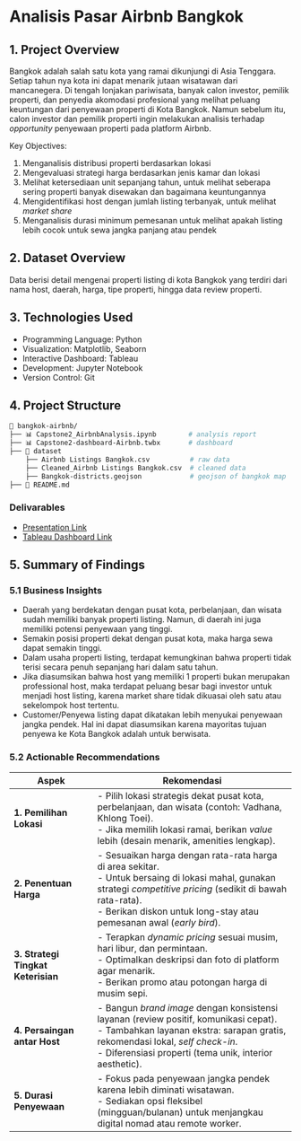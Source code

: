 # Analisis Pasar Airbnb Bangkok

## 1. Project Overview
Bangkok adalah salah satu kota yang ramai dikunjungi di Asia Tenggara. Setiap tahun nya kota ini dapat menarik jutaan wisatawan dari mancanegera. Di tengah lonjakan pariwisata, banyak calon investor, pemilik properti, dan penyedia akomodasi profesional yang melihat peluang keuntungan dari penyewaan properti di Kota Bangkok. Namun sebelum itu, calon investor dan pemilik properti ingin melakukan analisis terhadap *opportunity* penyewaan properti pada platform Airbnb.

Key Objectives:
1. Menganalisis distribusi properti berdasarkan lokasi
2. Mengevaluasi strategi harga berdasarkan jenis kamar dan lokasi
3. Melihat ketersediaan unit sepanjang tahun, untuk melihat seberapa sering properti banyak disewakan dan bagaimana keuntungannya
4. Mengidentifikasi host dengan jumlah listing terbanyak, untuk melihat *market share*
5. Menganalisis durasi minimum pemesanan untuk melihat apakah listing lebih cocok untuk sewa jangka panjang atau pendek

## 2. Dataset Overview
Data berisi detail mengenai properti listing di kota Bangkok yang terdiri dari nama host, daerah, harga, tipe properti, hingga data review properti.

## 3. Technologies Used
- Programming Language: Python
- Visualization: Matplotlib, Seaborn
- Interactive Dashboard: Tableau
- Development: Jupyter Notebook
- Version Control: Git

## 4. Project Structure
```bash
📁 bangkok-airbnb/
├── 📊 Capstone2_AirbnbAnalysis.ipynb        # analysis report
├── 📊 Capstone2-dashboard-Airbnb.twbx       # dashboard
├── 📖 dataset
    ├── Airbnb Listings Bangkok.csv          # raw data
    ├── Cleaned_Airbnb Listings Bangkok.csv  # cleaned data
    ├── Bangkok-districts.geojson            # geojson of bangkok map
├── 📝 README.md
```
### Delivarables
- [Presentation Link](https://www.canva.com/design/DAGwf1gVV9Q/hiEl4ZXtEq3idXzSkkyBuQ/edit?utm_content=DAGwf1gVV9Q&utm_campaign=designshare&utm_medium=link2&utm_source=sharebutton)
- [Tableau Dashboard Link](https://public.tableau.com/shared/ZYYCB7D8Q?:display_count=n&:origin=viz_share_link)

## 5. Summary of Findings

### 5.1 Business Insights
- Daerah yang berdekatan dengan pusat kota, perbelanjaan, dan wisata sudah memiliki banyak properti listing. Namun, di daerah ini juga memiliki potensi penyewaan yang tinggi.
- Semakin posisi properti dekat dengan pusat kota, maka harga sewa dapat semakin tinggi.
- Dalam usaha properti listing, terdapat kemungkinan bahwa properti tidak terisi secara penuh sepanjang hari dalam satu tahun.
- Jika diasumsikan bahwa host yang memiliki 1 properti bukan merupakan professional host, maka terdapat peluang besar bagi investor untuk menjadi host listing, karena market share tidak dikuasai oleh satu atau sekelompok host tertentu.
- Customer/Penyewa listing dapat dikatakan lebih menyukai penyewaan jangka pendek. Hal ini dapat diasumsikan karena mayoritas tujuan penyewa ke Kota Bangkok adalah untuk berwisata.

### 5.2 Actionable Recommendations
| Aspek                          | Rekomendasi                                                                                                                                                       |
|--------------------------------|-------------------------------------------------------------------------------------------------------------------------------------------------------------------|
| **1. Pemilihan Lokasi**        | - Pilih lokasi strategis dekat pusat kota, perbelanjaan, dan wisata (contoh: Vadhana, Khlong Toei). <br> - Jika memilih lokasi ramai, berikan *value* lebih (desain menarik, amenities lengkap). |
| **2. Penentuan Harga**         | - Sesuaikan harga dengan rata-rata harga di area sekitar. <br> - Untuk bersaing di lokasi mahal, gunakan strategi *competitive pricing* (sedikit di bawah rata-rata). <br> - Berikan diskon untuk long-stay atau pemesanan awal (*early bird*). |
| **3. Strategi Tingkat Keterisian** | - Terapkan *dynamic pricing* sesuai musim, hari libur, dan permintaan. <br> - Optimalkan deskripsi dan foto di platform agar menarik. <br> - Berikan promo atau potongan harga di musim sepi. |
| **4. Persaingan antar Host**   | - Bangun *brand image* dengan konsistensi layanan (review positif, komunikasi cepat). <br> - Tambahkan layanan ekstra: sarapan gratis, rekomendasi lokal, *self check-in*. <br> - Diferensiasi properti (tema unik, interior aesthetic). |
| **5. Durasi Penyewaan**        | - Fokus pada penyewaan jangka pendek karena lebih diminati wisatawan. <br> - Sediakan opsi fleksibel (mingguan/bulanan) untuk menjangkau digital nomad atau remote worker. |
